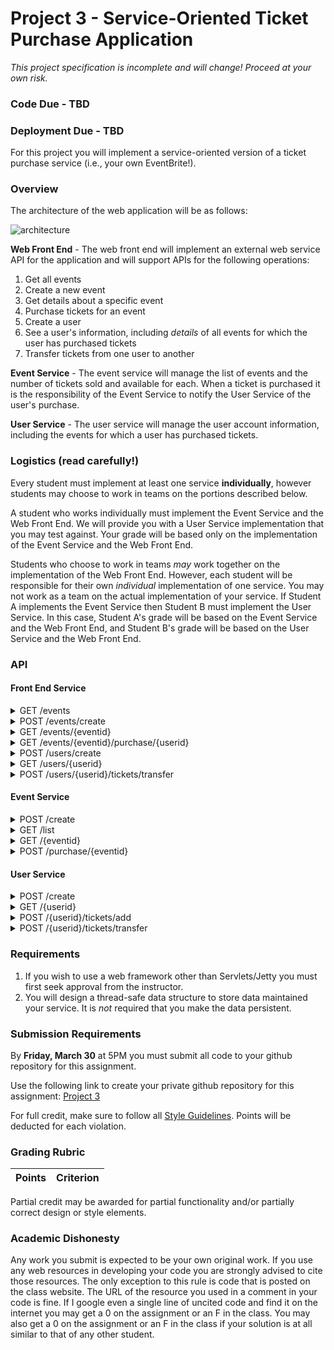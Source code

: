 Project 3 - Service-Oriented Ticket Purchase Application
========================================================
*This project specification is incomplete and will change! Proceed at your own risk.*

### Code Due - TBD
### Deployment Due - TBD

For this project you will implement a service-oriented version of a ticket purchase service (i.e., your own EventBrite!). 

### Overview

The architecture of the web application will be as follows:

![architecture](https://docs.google.com/drawings/d/e/2PACX-1vTjBg_ZETz31hzGUrNL6Fh6GoSEUA9iWLSwyLnPdY0Ixg0YuHhVliwo4fJvfUhFp8mXIxz1dOHMZHw1/pub?w=960&h=720)

**Web Front End** - The web front end will implement an external web service API for the application and will support APIs for the following operations:
1. Get all events
2. Create a new event
3. Get details about a specific event
4. Purchase tickets for an event
5. Create a user
6. See a user's information, including *details* of all events for which the user has purchased tickets
7. Transfer tickets from one user to another

**Event Service** - The event service will manage the list of events and the number of tickets sold and available for each. When a ticket is purchased it is the responsibility of the Event Service to notify the User Service of the user's purchase.

**User Service** - The user service will manage the user account information, including the events for which a user has purchased tickets. 

### Logistics (read carefully!)

Every student must implement at least one service **individually**, however students may choose to work in teams on the portions described below.

A student who works individually must implement the Event Service and the Web Front End. We will provide you with a User Service implementation that you may test against. Your grade will be based only on the implementation of the Event Service and the Web Front End.

Students who choose to work in teams *may* work together on the implementation of the Web Front End. However, each student will be responsible for their own *individual* implementation of one service. You may not work as a team on the actual implementation of your service. If Student A implements the Event Service then Student B must implement the User Service. In this case, Student A's grade will be based on the Event Service and the Web Front End, and Student B's grade will be based on the User Service and the Web Front End.

### API

#### Front End Service

<details>
<summary>GET /events</summary>

Responses:

<table>
	<tr><td>Code</td><td>Description</td></tr>
	<tr><td>200</td><td>Event Details<br/>
	<pre>
	[
		{
			"eventid": 0, 
			"eventname": "string", 
			"avail": 0, 
			"purchased": 0
		} 
	]
	</pre></td></tr>
	<tr><td>400</td><td>No events found</td></tr>
</table>
</details>


<details>
<summary>POST /events/create </summary>
	
Body:

<pre>
{
	"userid": 0,
	"eventname": "string",
	"numtickets": 0
}
</pre>

Responses:

<table>
	<tr><td>Code</td><td>Description</td></tr>
	<tr><td>200</td><td>Event created</tr>
	<tr><td>400</td><td>Event unsuccessfully created</td></tr>
</table>
</details>

<details>
<summary>GET /events/{eventid}</summary>

Responses:

<table>
	<tr><td>Code</td><td>Description</td></tr>
	<tr><td>200</td><td>Event Details<br/>
	<pre>
	{
		"eventid": 0, 
		"eventname": "string", 
		"avail": 0, 
		"purchased": 0
	}
	</pre></td></tr>
	<tr><td>400</td><td>Event not found</td></tr>
</table>
</details>

<details>
<summary>GET /events/{eventid}/purchase/{userid}</summary>

Responses:

<table>
	<tr><td>Code</td><td>Description</td></tr>
	<tr><td>200</td><td>Tickets purchased</td></tr>
	<tr><td>400</td><td>Tickets could not be purchased</td></tr>
</table>
</details>

<details>
<summary>POST /users/create</summary>
Body:

	<pre>
	{
		"username": "string",
	}
	</pre>

Responses:

<table>
	<tr><td>Code</td><td>Description</td></tr>
	<tr><td>200</td><td>User created<br/>
	<pre>
{
	"userid": 0,
}	
	</pre></td></tr>
	<tr><td>400</td><td>User could not be created</td></tr>
</table>
</details>

<details>
<summary>GET /users/{userid}</summary>

Responses:

<table>
	<tr><td>Code</td><td>Description</td></tr>
	<tr><td>200</td><td>User Details<br/>
	<pre>
	{
		"userid": 0,
		"username": "string",
		"tickets": [
			{
				"eventid": 0,
				"eventname": "string",
				"avail": 0,
				"purchased": 0
			}
		]	
	}
	</pre></td></tr>
	<tr><td>400</td><td>User not found</td></tr>
</table>
</details>

<details>
<summary>POST /users/{userid}/tickets/transfer</summary>

Body:
<pre>
{
	"eventid": "string",
	"tickets": 0,
	"targetuser": 0
}
</pre>

Responses:

<table>
	<tr><td>Code</td><td>Description</td></tr>
	<tr><td>200</td><td>Event tickets transferred</td></tr>
	<tr><td>400</td><td>Tickets could not be transferred</td></tr>
</table>

</details>


#### Event Service

<details>
<summary>POST /create</summary>

Body:

<pre>
{
	"userid": 0,
	"eventname": "string",
	"numtickets": 0
}
</pre>

Responses:

<table>
	<tr><td>Code</td><td>Description</td></tr>
	<tr><td>200</td><td>Event created</td></tr>
	<tr><td>400</td><td>Event unsuccessfully created</td></tr>

</table>
</details>

<details>
<summary>GET /list</summary>

Responses:

<table>
	<tr><td>Code</td><td>Description</td></tr>
	<tr><td>200</td><td>List of events <br/>
<pre>
[
	{
		"eventid": 0,
		"name": "string",
		"avail": 0,
		"purchased": 0
	}
]	
</pre>
	</td></tr>
</table>
</details>

<details>
<summary>GET /{eventid}</summary>

Responses:

<table>
	<tr><td>Code</td><td>Description</td></tr>
	<tr><td>200</td><td>Event details<br/>
	<pre>
	{
		"eventid": 0,
		"name": "string",
		"avail": 0,
		"purchased": 0
	}
	</pre>
	</tr>
	<tr><td>400</td><td>Event not found</tr>
</table>
</details>

<details>
<summary>POST /purchase/{eventid}</summary>

Body:

<pre>
{
	"userid": 0,
	"eventid": "string",
	"tickets": 0
}
</pre>

Responses:

<table>
	<tr><td>Code</td><td>Description</td></tr>
	<tr><td>200</td><td>Event tickets purchased</tr>
	<tr><td>400</td><td>Tickets could not be purchased</tr>
</table>

</details>


#### User Service

<details>
<summary>POST /create</summary>

Body:

<pre>
{
	"username": "string",
}
</pre>

Responses:

<table>
	<tr><td>Code</td><td>Description</td></tr>
	<tr><td>200</td><td>User created<br/>
	<pre>
	{
		"userid": 0
	}	
	</pre>
	</tr>
	<tr><td>400</td><td>User unsuccessfully created</tr>
</table>
</details>

<details>
<summary>GET /{userid}</summary>

Responses:

<table>
	<tr><td>Code</td><td>Description</td></tr>
	<tr><td>200</td><td>User details<br/>
	<pre>
	{
		"userid": 0,
		"username": "string",
		"tickets": [
		{
			"eventid": 0
		}
	]
	}
	</pre>
	</tr>
	<tr><td>400</td><td>User not found</tr>
</table>
</details>

<details>
<summary>POST /{userid}/tickets/add</summary>

Body:

<pre>
{
	"eventid": "string",
	"tickets": 0
}
</pre>

Responses:

<table>
	<tr><td>Code</td><td>Description</td></tr>
	<tr><td>200</td><td>Event tickets added</tr>
	<tr><td>400</td><td>Tickets could not be added</tr>

</table>
</details>

<details>
<summary>POST /{userid}/tickets/transfer</summary>

Body:

<pre>
{
	"eventid": "string",
	"tickets": 0,
	"targetuser": 0
}
</pre>

Responses:

<table>
	<tr><td>Code</td><td>Description</td></tr>
	<tr><td>200</td><td>Event tickets transfered</tr>
	<tr><td>400</td><td>Tickets could not be transfered</tr>
</table>

</details>

### Requirements

1. If you wish to use a web framework other than Servlets/Jetty you must first seek approval from the instructor.
2. You will design a thread-safe data structure to store data maintained your service. It is *not* required that you make the data persistent.


### Submission Requirements

By **Friday, March 30** at 5PM you must submit all code to your github repository for this assignment. 

Use the following link to create your private github repository for this assignment: [Project 3]()

For full credit, make sure to follow all [Style Guidelines](https://github.com/CS682-S18/notes/blob/master/style.md). Points will be deducted for each violation.


### Grading Rubric

| Points | Criterion |
| ------ | -------- |  

Partial credit may be awarded for partial functionality and/or partially correct design or style elements.

### Academic Dishonesty

Any work you submit is expected to be your own original work. If you use any web resources in developing your code you are strongly advised to cite those resources. The only exception to this rule is code that is posted on the class website. The URL of the resource you used in a comment in your code is fine. If I google even a single line of uncited code and find it on the internet you may get a 0 on the assignment or an F in the class. You may also get a 0 on the assignment or an F in the class if your solution is at all similar to that of any other student.
